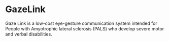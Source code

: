 # GazeLink
Gaze Link is a low-cost eye-gesture communication system intended for People with Amyotrophic lateral sclerosis (PALS) who develop severe motor and verbal disabilities. 
